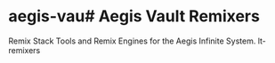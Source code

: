 # aegis-vau# Aegis Vault Remixers
Remix Stack Tools and Remix Engines for the Aegis Infinite System.
lt-remixers

